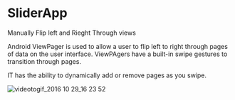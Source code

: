 # SliderApp

Manually Flip left and Rieght Through views

Android ViewPager is used to allow a user to flip left to right through pages of data on the user interface. ViewPAgers have a built-in swipe gestures to transition through pages.

IT has the ability to dynamically add or remove pages as you swipe.

![videotogif_2016 10 29_16 23 52](https://cloud.githubusercontent.com/assets/12279148/19832840/5cd7653e-9dfc-11e6-82f8-d137a8e4c56f.gif)

